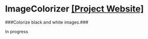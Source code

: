 # ImageColorizer [[Project Website]](http://129.151.44.73:8501/)
###Colorize black and white images.###

In progress
